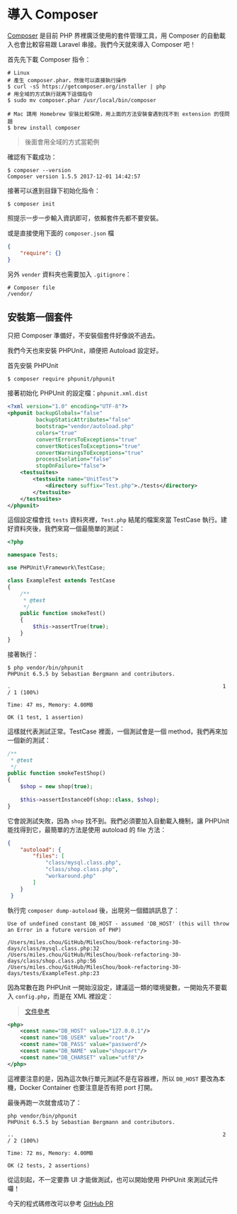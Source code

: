 # 導入 Composer

[Composer][] 是目前 PHP 界裡廣泛使用的套件管理工具，用 Composer 的自動載入也會比較容易跟 Laravel 串接。我們今天就來導入 Composer 吧！

首先先下載 Composer 指令：

```
# Linux
# 產生 composer.phar，然後可以直接執行操作
$ curl -sS https://getcomposer.org/installer | php
# 用全域的方式執行就再下這個指令
$ sudo mv composer.phar /usr/local/bin/composer

# Mac 請用 Homebrew 安裝比較保險，用上面的方法安裝會遇到找不到 extension 的怪問題
$ brew install composer
```

> 後面會用全域的方式當範例

確認有下載成功：

```
$ composer --version
Composer version 1.5.5 2017-12-01 14:42:57
```

接著可以進到目錄下初始化指令：

```
$ composer init
```

照提示一步一步輸入資訊即可，依賴套件先都不要安裝。

或是直接使用下面的 `composer.json` 檔

```json
{
    "require": {}
}
```

另外 `vender` 資料夾也需要加入 `.gitignore`：

```
# Composer file
/vendor/
```

## 安裝第一個套件

只把 Composer 準備好，不安裝個套件好像說不過去。

我們今天也來安裝 PHPUnit，順便把 Autoload 設定好。

首先安裝 PHPUnit

```
$ composer require phpunit/phpunit
```

接著初始化 PHPUnit 的設定檔：`phpunit.xml.dist`

```xml
<?xml version="1.0" encoding="UTF-8"?>
<phpunit backupGlobals="false"
         backupStaticAttributes="false"
         bootstrap="vendor/autoload.php"
         colors="true"
         convertErrorsToExceptions="true"
         convertNoticesToExceptions="true"
         convertWarningsToExceptions="true"
         processIsolation="false"
         stopOnFailure="false">
    <testsuites>
        <testsuite name="UnitTest">
            <directory suffix="Test.php">./tests</directory>
        </testsuite>
    </testsuites>
</phpunit>
```

這個設定檔會找 `tests` 資料夾裡，`Test.php` 結尾的檔案來當 TestCase 執行。建好資料夾後，我們來寫一個最簡單的測試：

```php
<?php

namespace Tests;

use PHPUnit\Framework\TestCase;

class ExampleTest extends TestCase
{
    /**
     * @test
     */
    public function smokeTest()
    {
        $this->assertTrue(true);
    }
}
```

接著執行：

```
$ php vendor/bin/phpunit
PHPUnit 6.5.5 by Sebastian Bergmann and contributors.

.                                                                   1 / 1 (100%)

Time: 47 ms, Memory: 4.00MB

OK (1 test, 1 assertion)
```

這樣就代表測試正常。TestCase 裡面，一個測試會是一個 method，我們再來加一個新的測試：

```php
/**
 * @test
 */
public function smokeTestShop()
{
    $shop = new shop(true);
    
    $this->assertInstanceOf(shop::class, $shop);
}
```

它會說測試失敗，因為 `shop` 找不到。我們必須要加入自動載入機制，讓 PHPUnit 能找得到它，最簡單的方法是使用 autoload 的 file 方法：

```json
{
    "autoload": {
        "files": [
            "class/mysql.class.php",
            "class/shop.class.php",
            "workaround.php"
        ]
    }
 }
```

執行完 `composer dump-autoload` 後，出現另一個錯誤訊息了：

```
Use of undefined constant DB_HOST - assumed 'DB_HOST' (this will throw an Error in a future version of PHP)

/Users/miles.chou/GitHub/MilesChou/book-refactoring-30-days/class/mysql.class.php:32
/Users/miles.chou/GitHub/MilesChou/book-refactoring-30-days/class/shop.class.php:56
/Users/miles.chou/GitHub/MilesChou/book-refactoring-30-days/tests/ExampleTest.php:23
```

因為常數在跑 PHPUnit 一開始沒設定，建議這一類的環境變數，一開始先不要載入 `config.php`，而是在 XML 裡設定：

> [文件參考](https://phpunit.de/manual/current/zh_cn/appendixes.configuration.html#appendixes.configuration.php-ini-constants-variables)

```xml
<php>
    <const name="DB_HOST" value="127.0.0.1"/>
    <const name="DB_USER" value="root"/>
    <const name="DB_PASS" value="password"/>
    <const name="DB_NAME" value="shopcart"/>
    <const name="DB_CHARSET" value="utf8"/>
</php>
```

這裡要注意的是，因為這次執行單元測試不是在容器裡，所以 `DB_HOST` 要改為本機，Docker Container 也要注意是否有把 port 打開。

最後再跑一次就會成功了：

```
php vendor/bin/phpunit 
PHPUnit 6.5.5 by Sebastian Bergmann and contributors.

..                                                                  2 / 2 (100%)

Time: 72 ms, Memory: 4.00MB

OK (2 tests, 2 assertions)
```

從這刻起，不一定要靠 UI 才能做測試，也可以開始使用 PHPUnit 來測試元件囉！

今天的程式碼修改可以參考 [GitHub PR](https://github.com/MilesChou/book-refactoring-30-days/pull/3)

[Composer]: https://getcomposer.org/
